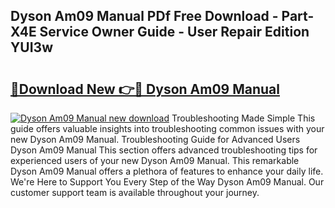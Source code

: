 ## Dyson Am09 Manual PDf Free Download - Part-X4E Service Owner Guide - User Repair Edition YUI3w

# <h2><a href="http://bc43124.oget.top/?id=Dyson+Am09+Manual">🔗Download New 👉🔴 Dyson Am09 Manual</a></h2>

[![Dyson Am09 Manual new download](https://i.imgur.com/5g1atiW.png)](http://bc43124.oget.top/?id=Dyson+Am09+Manual)
Troubleshooting Made Simple This guide offers valuable insights into troubleshooting common issues with your new Dyson Am09 Manual. Troubleshooting Guide for Advanced Users Dyson Am09 Manual This section offers advanced troubleshooting tips for experienced users of your new Dyson Am09 Manual. This remarkable Dyson Am09 Manual offers a plethora of features to enhance your daily life. We're Here to Support You Every Step of the Way Dyson Am09 Manual. Our customer support team is available throughout your journey.
